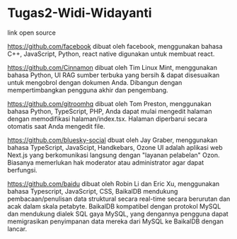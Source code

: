 # Tugas2-Widi-Widayanti
link open source

https://github.com/facebook
dibuat oleh facebook, menggunakan bahasa C++, JavaScript, Python, react native digunakan untuk membuat react.

https://github.com/Cinnamon
dibuat oleh Tim Linux Mint, menggunakan bahasa Python, UI RAG sumber terbuka yang bersih & dapat disesuaikan untuk mengobrol dengan dokumen Anda. Dibangun dengan mempertimbangkan pengguna akhir dan pengembang.

https://github.com/gitroomhq
dibuat oleh Tom Preston, menggunakan bahasa Python, TypeScript, PHP, Anda dapat mulai mengedit halaman dengan memodifikasi halaman/index.tsx. Halaman diperbarui secara otomatis saat Anda mengedit file.


https://github.com/bluesky-social
dbuat oleh Jay Graber, menggunakan bahasa TypeScript, JavaScipt, Handkebars, Ozone UI adalah aplikasi web Next.js yang berkomunikasi langsung dengan "layanan pelabelan" Ozon. Biasanya memerlukan hak moderator atau administrator agar dapat berfungsi.


https://github.com/baidu
dibuat oleh Robin Li dan Eric Xu, menggunakan bahasa Typescript, JavaScript, CSS, BaikalDB mendukung pembacaan/penulisan data struktural secara real-time secara berurutan dan acak dalam skala petabyte. BaikalDB kompatibel dengan protokol MySQL dan mendukung dialek SQL gaya MySQL, yang dengannya pengguna dapat memigrasikan penyimpanan data mereka dari MySQL ke BaikalDB dengan lancar.

